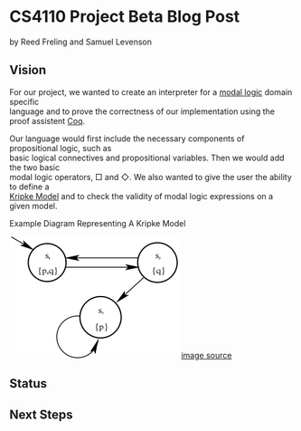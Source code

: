 # CS4110 Project Beta Blog Post
by Reed Freling and Samuel Levenson


## Vision

For our project, we wanted to create an interpreter for a [modal logic](https://plato.stanford.edu/entries/logic-modal/) domain specific  
language and to prove the correctness of our implementation using the proof assistent [Coq](https://coq.inria.fr/).


Our language would first include the necessary components of propositional logic, such as  
basic logical connectives and propositional variables. Then we would add the two basic  
modal logic operators, &#x25a1; and &#x25c7;. We also wanted to give the user the ability to define a  
[Kripke Model](https://en.wikipedia.org/wiki/Kripke_structure_(model_checking)) and to check the validity of modal logic expressions on a given model.


Example Diagram Representing A Kripke Model


![Image of Kripke Model](./resources/kripkemodel.png)
[image source](https://en.wikipedia.org/wiki/Kripke_structure_(model_checking))


## Status



## Next Steps

